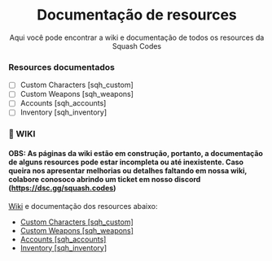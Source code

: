 <h1 align="center">Documentação de resources</h1>
<p align="center">Aqui você pode encontrar a wiki e documentação de todos os resources da Squash Codes</p>

### Resources documentados

- [ ] Custom Characters [sqh_custom]
- [ ] Custom Weapons [sqh_weapons]
- [ ] Accounts [sqh_accounts]
- [ ] Inventory [sqh_inventory]

### 📁 WIKI
#### OBS: As páginas da wiki estão em construção, portanto, a documentação de alguns resources pode estar incompleta ou até inexistente. Caso queira nos apresentar melhorias ou detalhes faltando em nossa wiki, colabore conosoco abrindo um ticket em nosso discord (https://dsc.gg/squash.codes)

[Wiki](https://github.com/SquashCodes/resource-docs/wiki) e documentação dos resources abaixo:

- [Custom Characters [sqh_custom]](https://github.com/SquashCodes/resource-docs/wiki/Custom-Characters)
- [Custom Weapons [sqh_weapons]](https://github.com/SquashCodes/resource-docs/wiki/Custom-Weapons)
- [Accounts [sqh_accounts]](https://github.com/SquashCodes/resource-docs/wiki/Accounts)
- [Inventory [sqh_inventory]](https://github.com/SquashCodes/resource-docs/wiki/Inventory)
